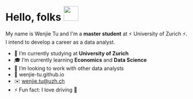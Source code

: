 # Hello, folks <img src="https://raw.githubusercontent.com/MartinHeinz/MartinHeinz/master/wave.gif" width="40px">



My name is Wenjie Tu and I'm a **master student** at ⚡ University of Zurich ⚡. I intend to develop a career as a data analyst. 

- 🏫 I’m currently studying at **University of Zurich**
- 🎓 I’m currently learning **Economics** and **Data Science**
- 👯 I’m looking to work with other data analysts
- 🔗 wenjie-tu.github.io
- ✉️ wenjie.tu@uzh.ch
- ⚡ Fun fact: I love driving 🚙
